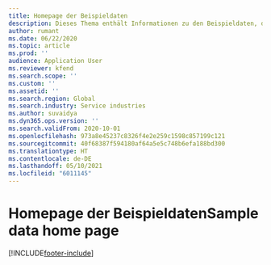 ```yaml
---
title: Homepage der Beispieldaten
description: Dieses Thema enthält Informationen zu den Beispieldaten, die in Dynamics 365 Project Vorgängen verfügbar sind.
author: rumant
ms.date: 06/22/2020
ms.topic: article
ms.prod: ''
audience: Application User
ms.reviewer: kfend
ms.search.scope: ''
ms.custom: ''
ms.assetid: ''
ms.search.region: Global
ms.search.industry: Service industries
ms.author: suvaidya
ms.dyn365.ops.version: ''
ms.search.validFrom: 2020-10-01
ms.openlocfilehash: 973a8e45237c8326f4e2e259c1598c857199c121
ms.sourcegitcommit: 40f68387f594180af64a5e5c748b6efa188bd300
ms.translationtype: HT
ms.contentlocale: de-DE
ms.lasthandoff: 05/10/2021
ms.locfileid: "6011145"
---
```

# <a name="sample-data-home-page"></a><span data-ttu-id="76334-103">Homepage der Beispieldaten</span><span class="sxs-lookup"><span data-stu-id="76334-103">Sample data home page</span></span>


[!INCLUDE[footer-include](../includes/footer-banner.md)]